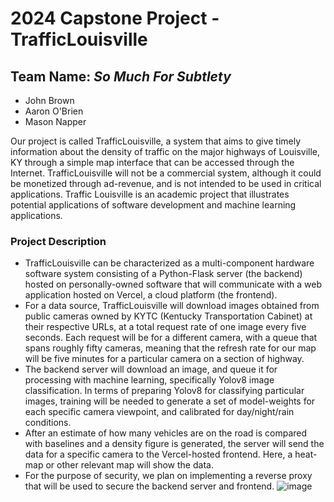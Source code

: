 # 2024 Capstone Project - TrafficLouisville

## Team Name: *So Much For Subtlety*
- John Brown
- Aaron O'Brien
- Mason Napper

Our project is called TrafficLouisville, a system that aims to give timely information about the density of traffic on the major highways of Louisville, KY through a simple map interface that can be accessed through the Internet. TrafficLouisville will not be a commercial system, although it could be monetized through ad-revenue, and is not intended to be used in critical applications. Traffic Louisville is an academic project that illustrates potential applications of software development and machine learning applications.

### Project Description
- TrafficLouisville can be characterized as a multi-component hardware software system consisting of a Python-Flask server (the backend) hosted on personally-owned software that will communicate with a web application hosted on Vercel, a cloud platform (the frontend).
- For a data source, TrafficLouisville will download images obtained from public cameras owned by KYTC (Kentucky Transportation Cabinet) at their respective URLs, at a total request rate of one image every five seconds. Each request will be for a different camera, with a queue that spans roughly fifty cameras, meaning that the refresh rate for our map will be five minutes for a particular camera on a section of highway.
- The backend server will download an image, and queue it for processing with machine learning, specifically Yolov8 image classification. In terms of preparing Yolov8 for classifying particular images, training will be needed to generate a set of model-weights for each specific camera viewpoint, and calibrated for day/night/rain conditions.
- After an estimate of how many vehicles are on the road is compared with baselines and a density figure is generated, the server will send the data for a specific camera to the Vercel-hosted frontend. Here, a heat-map or other relevant map will show the data.
- For the purpose of security, we plan on implementing a reverse proxy that will be used to secure the backend server and frontend.
![image](https://github.com/user-attachments/assets/85fb54b0-dbbd-49ff-834a-96dc3be81432)




